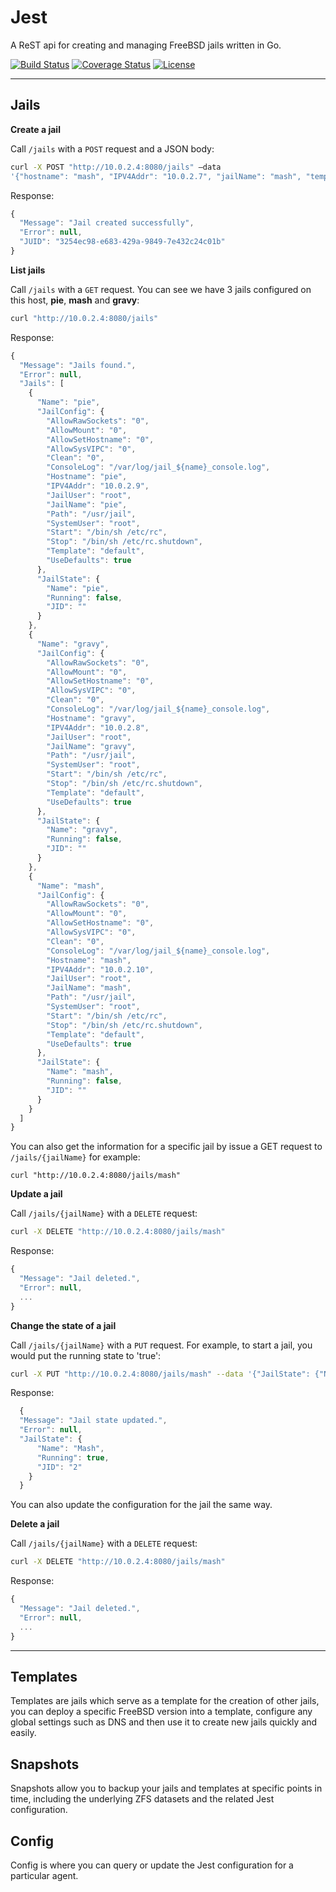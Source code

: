 # Jest
A ReST api for creating and managing FreeBSD jails written in Go.

[![Build Status](https://travis-ci.org/altsrc-io/Jest.svg?branch=master)](https://travis-ci.org/altsrc-io/Jest)
[![Coverage Status](https://coveralls.io/repos/github/altsrc-io/Jest/badge.svg?branch=master)](https://coveralls.io/github/altsrc-io/Jest?branch=master)
[![License](https://img.shields.io/badge/License-BSD%203--Clause-blue.svg)](https://opensource.org/licenses/BSD-3-Clause)

----------

## Jails ##
**Create a jail**

Call `/jails` with a `POST` request and a JSON body:
```bash
curl -X POST "http://10.0.2.4:8080/jails" –data 
'{"hostname": "mash", "IPV4Addr": "10.0.2.7", "jailName": "mash", "template": "default", "useDefaults": true}'
```
Response:
```javascript
{
  "Message": "Jail created successfully",
  "Error": null,
  "JUID": "3254ec98-e683-429a-9849-7e432c24c01b"
}
```
**List jails**

Call `/jails` with a `GET` request. You can see we have 3 jails configured on this host, **pie**, **mash** and **gravy**:
```bash
curl "http://10.0.2.4:8080/jails"
```
Response:
```javascript
{
  "Message": "Jails found.",
  "Error": null,
  "Jails": [
    {
      "Name": "pie",
      "JailConfig": {
        "AllowRawSockets": "0",
        "AllowMount": "0",
        "AllowSetHostname": "0",
        "AllowSysVIPC": "0",
        "Clean": "0",
        "ConsoleLog": "/var/log/jail_${name}_console.log",
        "Hostname": "pie",
        "IPV4Addr": "10.0.2.9",
        "JailUser": "root",
        "JailName": "pie",
        "Path": "/usr/jail",
        "SystemUser": "root",
        "Start": "/bin/sh /etc/rc",
        "Stop": "/bin/sh /etc/rc.shutdown",
        "Template": "default",
        "UseDefaults": true
      },
      "JailState": {
        "Name": "pie",
        "Running": false,
        "JID": ""
      }
    },
    {
      "Name": "gravy",
      "JailConfig": {
        "AllowRawSockets": "0",
        "AllowMount": "0",
        "AllowSetHostname": "0",
        "AllowSysVIPC": "0",
        "Clean": "0",
        "ConsoleLog": "/var/log/jail_${name}_console.log",
        "Hostname": "gravy",
        "IPV4Addr": "10.0.2.8",
        "JailUser": "root",
        "JailName": "gravy",
        "Path": "/usr/jail",
        "SystemUser": "root",
        "Start": "/bin/sh /etc/rc",
        "Stop": "/bin/sh /etc/rc.shutdown",
        "Template": "default",
        "UseDefaults": true
      },
      "JailState": {
        "Name": "gravy",
        "Running": false,
        "JID": ""
      }
    },
    {
      "Name": "mash",
      "JailConfig": {
        "AllowRawSockets": "0",
        "AllowMount": "0",
        "AllowSetHostname": "0",
        "AllowSysVIPC": "0",
        "Clean": "0",
        "ConsoleLog": "/var/log/jail_${name}_console.log",
        "Hostname": "mash",
        "IPV4Addr": "10.0.2.10",
        "JailUser": "root",
        "JailName": "mash",
        "Path": "/usr/jail",
        "SystemUser": "root",
        "Start": "/bin/sh /etc/rc",
        "Stop": "/bin/sh /etc/rc.shutdown",
        "Template": "default",
        "UseDefaults": true
      },
      "JailState": {
        "Name": "mash",
        "Running": false,
        "JID": ""
      }
    }
  ]
}
```
You can also get the information for a specific jail by issue a GET request to `/jails/{jailName}` for example:

    curl "http://10.0.2.4:8080/jails/mash"

**Update a jail**

Call `/jails/{jailName}` with a `DELETE` request:
```bash
curl -X DELETE "http://10.0.2.4:8080/jails/mash"
```
Response:
```javascript
{
  "Message": "Jail deleted.",
  "Error": null,
  ...
}
```

**Change the state of a jail**

Call `/jails/{jailName}` with a `PUT` request. For example, to start a jail, you would put the running state to 'true':
```bash
curl -X PUT "http://10.0.2.4:8080/jails/mash" --data '{"JailState": {"Name": "Mash","Running": true}}'
```
Response:
```javascript
  {
  "Message": "Jail state updated.",
  "Error": null,
  "JailState": {
      "Name": "Mash",
      "Running": true,
      "JID": "2"
    }
  }
```

You can also update the configuration for the jail the same way.

**Delete a jail**

Call `/jails/{jailName}` with a `DELETE` request:
```bash
curl -X DELETE "http://10.0.2.4:8080/jails/mash"
```
Response:
```javascript
{
  "Message": "Jail deleted.",
  "Error": null,
  ...
}
```

----------

## Templates ##
Templates are jails which serve as a template for the creation of other jails, you can deploy a specific FreeBSD version into a template, configure any global settings such as DNS and then use it to create new jails quickly and easily. 

## Snapshots ##
Snapshots allow you to backup your jails and templates at specific points in time, including the underlying ZFS datasets and the related Jest configuration.

## Config ##
Config is where you can query or update the Jest configuration for a particular agent.
